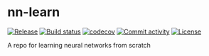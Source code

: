 # nn-learn

[![Release](https://img.shields.io/github/v/release/danielgrzenda/nn-learn)](https://img.shields.io/github/v/release/danielgrzenda/nn-learn)
[![Build status](https://img.shields.io/github/actions/workflow/status/danielgrzenda/nn-learn/main.yml?branch=main)](https://github.com/danielgrzenda/nn-learn/actions/workflows/main.yml?query=branch%3Amain)
[![codecov](https://codecov.io/gh/danielgrzenda/nn-learn/graph/badge.svg?token=VYZSQ0JMXG)](https://codecov.io/gh/danielgrzenda/nn-learn)
[![Commit activity](https://img.shields.io/github/commit-activity/m/danielgrzenda/nn-learn)](https://img.shields.io/github/commit-activity/m/danielgrzenda/nn-learn)
[![License](https://img.shields.io/github/license/danielgrzenda/nn-learn)](https://img.shields.io/github/license/danielgrzenda/nn-learn)

A repo for learning neural networks from scratch
